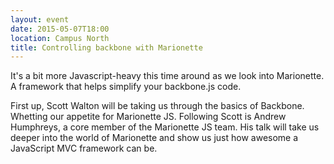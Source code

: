 ```yaml
---
layout: event
date: 2015-05-07T18:00
location: Campus North
title: Controlling backbone with Marionette
---
```


It's a bit more Javascript-heavy this time around as we look into Marionette. A framework that helps simplify your backbone.js code.

First up, Scott Walton will be taking us through the basics of Backbone. Whetting our appetite for Marionette JS. Following Scott is Andrew Humphreys, a core member of the Marionette JS team. His talk will take us deeper into the world of Marionette and show us just how awesome a JavaScript MVC framework can be.
